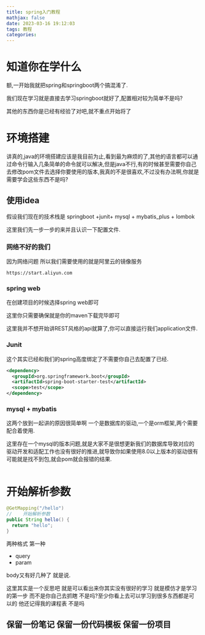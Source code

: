 ```yaml
---
title: spring入门教程
mathjax: false
date: 2023-03-16 19:12:03
tags: 教程
categories:
---
```




# 知道你在学什么

额,一开始我就把spring和springboot两个搞混淆了.

我们现在学习就是直接去学习springboot就好了,配置相对较为简单不是吗?

其他的东西你是已经有经验了对吧,就不重点开始将了

# 环境搭建

讲真的,java的环境搭建应该是我目前为止,看到最为麻烦的了,其他的语言都可以通过命令行输入几条简单的命令就可以解决,但是java不行,有的时候甚至需要你自己去修改pom文件去选择你要使用的版本,我真的不是很喜欢,不过没有办法啊,你就是需要学会这些东西不是吗?

## 使用idea

假设我们现在的技术栈是 springboot +junit+ mysql + mybatis_plus + lombok

这里我们先一步一步的来并且认识一下配置文件.

### 网络不好的我们

因为网络问题 所以我们需要使用的就是阿里云的镜像服务 

```
https://start.aliyun.com
```



### spring web

在创建项目的时候选择spring web即可 

这里你只需要确保就是你的maven下载完毕即可 

这里我并不想开始讲REST风格的api就算了,你可以直接运行我们application文件.



### Junit

这个其实已经和我们的spring高度绑定了不需要你自己去配置了已经.

```xml
<dependency>
  <groupId>org.springframework.boot</groupId>
  <artifactId>spring-boot-starter-test</artifactId>
  <scope>test</scope>
</dependency>
```



### mysql + mybatis

这两个放到一起讲的原因很简单啊 一个是数据库的驱动,一个是orm框架,两个需要配合着使用.

这里存在一个mysql的版本问题,就是大家不是很想更新我们的数据库导致对应的驱动开发和适配工作也没有很好的推进,就导致你如果使用8.0以上版本的驱动很有可能就是找不到包,就会pom就会报错的结果.



```yml

```



 

# 开始解析参数

```java
@GetMapping("/hello")
//    开始解析参数 
public String hello() {
  return "hello";
}
```

两种格式 第一种

* query
* param

body又有好几种了 就是说.

这里其实是一个反思吧 就是可以看出来你其实没有很好的学习 就是模仿才是学习的第一步  而不是你自己去抓瞎 不是吗?至少你看上去可以学习到很多东西都是可以的 他还记得我的课程表 不是吗



## 保留一份笔记 保留一份代码模板 保留一份项目







